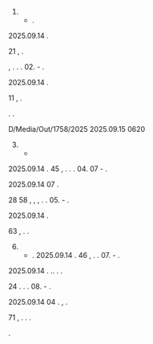 01. - .

2025.09.14 .

21 , .

, . . . 02. - .

2025.09.14 .

11 , .

. .

D/Media/Out/1758/2025 2025.09.15 0620

03. -

2025.09.14 . 45 , . . . 04. 07 - .

2025.09.14 07 .

28 58 , , , . . 05. - .

2025.09.14 .

63 , . .

06. - . 2025.09.14 . 46 , . . 07. - .

2025.09.14 . .. . .

24 . . . 08. - .

2025.09.14 04 . , .

71 , . . .

.